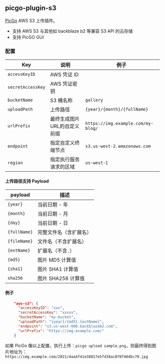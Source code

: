 ## picgo-plugin-s3

[PicGo](https://github.com/PicGo/PicGo-Core) AWS S3 上传插件。

- 支持 AWS S3 与其他如 backblaze b2 等兼容 S3 API 的云存储
- 支持 PicGO GUI
### 配置

| Key               | 说明                        | 例子                               |
| ----------------- | --------------------------- | ---------------------------------- |
| `accessKeyID`     | AWS 凭证 ID                 |                                    |
| `secretAccessKey` | AWS 凭证密钥                |                                    |
| `bucketName`      | S3 桶名称                   | `gallery`                          |
| `uploadPath`      | 上传路径                    | `{year}/{month}/{fullName}`        |
| `urlPrefix`       | 最终生成图片URL的自定义前缀 | `https://img.example.com/my-blog/` |
| `endpoint`        | 指定自定义终端节点          | `s3.us-west-2.amazonaws.com`       |
| `region`          | 指定执行服务请求的区域      | `us-west-1`                        |


#### 上传路径支持 Payload

| payload      | 描述                   |
| ------------ | ---------------------- |
| `{year}`     | 当前日期 - 年          |
| `{month}`    | 当前日期 - 月          |
| `{day}`      | 当前日期 - 日          |
| `{fullName}` | 完整文件名（含扩展名） |
| `{fileName}` | 文件名（不含扩展名）   |
| `{extName}`  | 扩展名（不含`.`）      |
| `{md5}`      | 图片 MD5 计算值        |
| `{sha1}`     | 图片 SHA1 计算值       |
| `sha256`     | 图片 SHA256 计算值     |


#### 例子

```json
    "aws-s3": {
      "accessKeyID": "xxx",
      "secretAccessKey": "xxxxx",
      "bucketName": "my-bucket",
      "uploadPath": "{year}/{md5}.{extName}",
      "endpoint": "s3.us-west-000.backblazeb2.com",
      "urlPrefix": "https://img.example.com/"
    }
```

如果 PicGo 像以上配置，执行上传：`picgo upload sample.png`，则最终得到图片地址为：`https://img.example.com/2021/4aa4f41e38817e5fd38ac870f40dbc70.jpg`